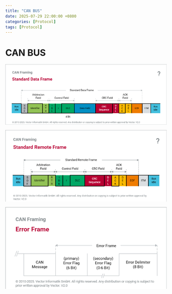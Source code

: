 ```yaml
---
title: "CAN BUS"
date: 2025-07-29 22:00:00 +0800
categories: [Protocol]
tags: [Protocol]
---
```

# CAN BUS
![alt text](/assets/Protocol/Can_Data_frame.png)

![alt text](/assets/Protocol/Can_remote_frame.png)

![alt text](/assets/Protocol/Can_error_frame.png)
